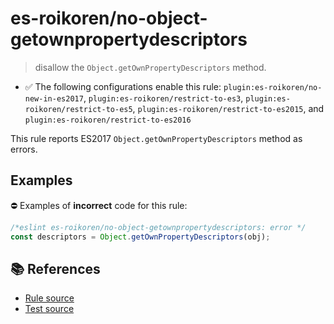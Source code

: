 # es-roikoren/no-object-getownpropertydescriptors
> disallow the `Object.getOwnPropertyDescriptors` method.

- ✅ The following configurations enable this rule: `plugin:es-roikoren/no-new-in-es2017`, `plugin:es-roikoren/restrict-to-es3`, `plugin:es-roikoren/restrict-to-es5`, `plugin:es-roikoren/restrict-to-es2015`, and `plugin:es-roikoren/restrict-to-es2016`

This rule reports ES2017 `Object.getOwnPropertyDescriptors` method as errors.

## Examples

⛔ Examples of **incorrect** code for this rule:

```js
/*eslint es-roikoren/no-object-getownpropertydescriptors: error */
const descriptors = Object.getOwnPropertyDescriptors(obj);
```

## 📚 References

- [Rule source](https://github.com/roikoren755/eslint-plugin-es/blob/v3.0.1/src/rules/no-object-getownpropertydescriptors.ts)
- [Test source](https://github.com/roikoren755/eslint-plugin-es/blob/v3.0.1/tests/src/rules/no-object-getownpropertydescriptors.ts)
